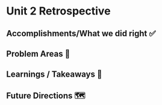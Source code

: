 # Unit 2 Retrospective


## Accomplishments/What we did right ✅


## Problem Areas 🧐


## Learnings / Takeaways 💪


## Future Directions 🗺







